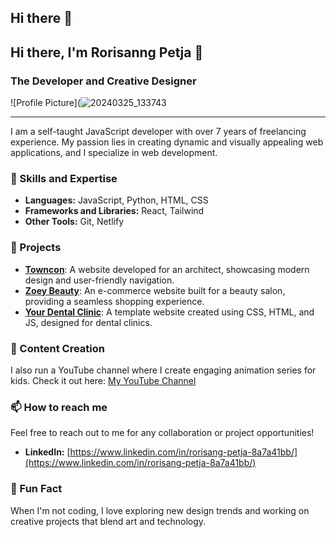 ## Hi there 👋

## Hi there, I'm Rorisanng Petja 👋

### The Developer and Creative Designer

![Profile Picture](![20240325_133743](https://github.com/user-attachments/assets/618e12d1-86e0-4dfe-8099-2de681561daf)


---

I am a self-taught JavaScript developer with over 7 years of freelancing experience. My passion lies in creating dynamic and visually appealing web applications, and I specialize in web development.

### 🚀 Skills and Expertise

- **Languages:** JavaScript, Python, HTML, CSS
- **Frameworks and Libraries:** React, Tailwind
- **Other Tools:** Git, Netlify

### 💼 Projects

- [**Towncon**](https://www.towncon.co.za/): A website developed for an architect, showcasing modern design and user-friendly navigation.
- [**Zoey Beauty**](https://zoeybeauty.com/): An e-commerce website built for a beauty salon, providing a seamless shopping experience.
- [**Your Dental Clinic**](https://yourdentalclinic.netlify.app/): A template website created using CSS, HTML, and JS, designed for dental clinics.

### 🎨 Content Creation

I also run a YouTube channel where I create engaging animation series for kids. Check it out here: [My YouTube Channel](https://www.youtube.com/channel/UCEEztig9AQ8MD-A1MoY0qVg)

### 📫 How to reach me

Feel free to reach out to me for any collaboration or project opportunities!

- **LinkedIn:** [https://www.linkedin.com/in/rorisang-petja-8a7a41bb/](https://www.linkedin.com/in/rorisang-petja-8a7a41bb/)

### 🌟 Fun Fact

When I'm not coding, I love exploring new design trends and working on creative projects that blend art and technology.
